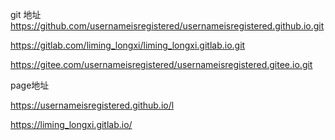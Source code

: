 git 地址
https://github.com/usernameisregistered/usernameisregistered.github.io.git

https://gitlab.com/liming_longxi/liming_longxi.gitlab.io.git

https://gitee.com/usernameisregistered/usernameisregistered.gitee.io.git

page地址

https://usernameisregistered.github.io/l

https://liming_longxi.gitlab.io/



